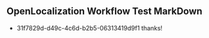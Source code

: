 ## OpenLocalization Workflow Test MarkDown
* 31f7829d-d49c-4c6d-b2b5-06313419d9f1 thanks!

<!--HONumber=Aug16_HO4-->


